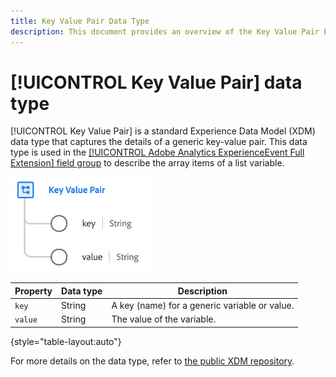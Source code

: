 ```yaml
---
title: Key Value Pair Data Type
description: This document provides an overview of the Key Value Pair Experience Data Model (XDM) data type.
---
```

# [!UICONTROL Key Value Pair] data type

[!UICONTROL Key Value Pair] is a standard Experience Data Model (XDM) data type that captures the details of a generic key-value pair. This data type is used in the [[!UICONTROL Adobe Analytics ExperienceEvent Full Extension] field group](../field-groups/event/analytics-full-extension.md) to describe the array items of a list variable.

![Key Value Pair Structure](../images/data-types/key-value-pair.png)

| Property | Data type | Description |
| --- | --- | --- |
| `key` | String | A key (name) for a generic variable or value. |
| `value` | String | The value of the variable. |

{style="table-layout:auto"}

For more details on the data type, refer to [the public XDM repository](https://github.com/adobe/xdm/blob/master/extensions/adobe/experience/analytics/keyvalue.schema.json).
